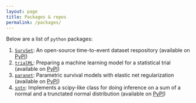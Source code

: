 ```yaml
---
layout: page
title: Packages & repos
permalink: /packages/
---
```


Below are a list of `python` packages:

1. [`SurvSet`](https://github.com/ErikinBC/SurvSet): An open-source time-to-event dataset respository (available on [PyPI](https://pypi.org/project/SurvSet))
2. [`trialML`](https://github.com/ErikinBC/trialML/): Preparing a machine learning model for a statistical trial (available on [PyPI](https://pypi.org/project/trialML/))
3. [`paranet`](https://github.com/ErikinBC/paranet): Parametric survival models with elastic net regularization (available on [PyPI](https://pypi.org/project/paranet/))
4. [`sntn`](https://github.com/ErikinBC/sntn): Implements a scipy-like class for doing inference on a sum of a normal and a trunctated normal distribution  (available on [PyPI](https://pypi.org/project/sntn/))